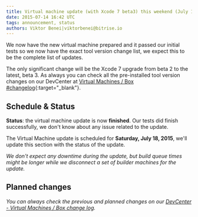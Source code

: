 ```yaml
---
title: Virtual machine update (with Xcode 7 beta3) this weekend (July 18)
date: 2015-07-14 16:42 UTC
tags: announcement, status
authors: Viktor Benei|viktorbenei@bitrise.io
---
```


We now have the new virtual machine prepared and it
passed our initial tests so we now have the exact tool
version change list, we expect this to be the complete list of updates.

The only significant change will be the Xcode 7 upgrade
from beta 2 to the latest, beta 3.
As always you can check all the pre-installed tool version
changes on our DevCenter at [Virtual Machines / Box #changelog](http://devcenter.bitrise.io/docs/vm-box-changelog){:target="_blank"}.


## Schedule & Status

**Status**: the virtual machine update is now **finished**.
Our tests did finish successfully, we don't know about any issue related to the update.

The Virtual Machine update is scheduled for **Saturday, July 18, 2015**,
we'll update this section with the status of the update.

*We don't expect any downtime during the update, but build queue
times might be longer while we disconnect a set of
builder machines for the update.*


## Planned changes

*You can always check the previous and planned changes
on our [DevCenter - Virtual Machines / Box change log](http://devcenter.bitrise.io/docs/vm-box-changelog).*
